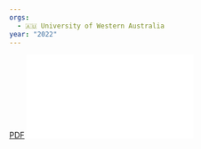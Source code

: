 ```yaml
---
orgs:
  - 🇦🇺 University of Western Australia
year: "2022"
---
```


[PDF](pdfs/THESIS_DOCTOR_OF_PHILOSOPHY_ANWAR_Omar_2022.pdf)
![](pdfs/THESIS_DOCTOR_OF_PHILOSOPHY_ANWAR_Omar_2022.pdf)
